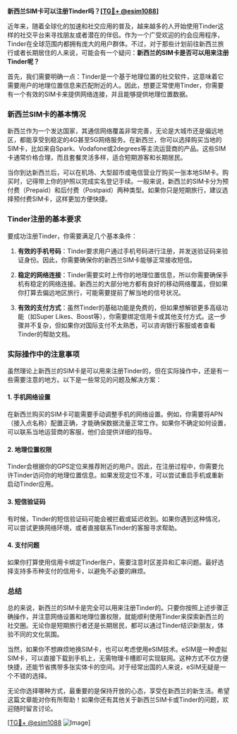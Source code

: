 **新西兰SIM卡可以注册Tinder吗？[[TG💪+ @esim1088](https://t.me/s/esim1088)]**

近年来，随着全球化的加速和社交应用的普及，越来越多的人开始使用Tinder这样的社交平台来寻找朋友或者潜在的伴侣。作为一个广受欢迎的约会应用程序，Tinder在全球范围内都拥有庞大的用户群体。不过，对于那些计划前往新西兰旅行或者长期居住的人来说，可能会有一个疑问：**新西兰的SIM卡是否可以用来注册Tinder呢？**

首先，我们需要明确一点：Tinder是一个基于地理位置的社交软件，这意味着它需要用户的地理位置信息来匹配附近的人。因此，想要正常使用Tinder，你需要有一个有效的SIM卡来提供网络连接，并且能够提供地理位置数据。

### 新西兰SIM卡的基本情况

新西兰作为一个发达国家，其通信网络覆盖非常完善，无论是大城市还是偏远地区，都能享受到稳定的4G甚至5G网络服务。在新西兰，你可以选择购买当地的SIM卡，比如来自Spark、Vodafone或2degrees等主流运营商的产品。这些SIM卡通常价格合理，而且套餐灵活多样，适合短期游客和长期居民。

当你到达新西兰后，可以在机场、大型超市或电信营业厅购买一张本地SIM卡。购买时，记得带上你的护照以完成实名登记手续。一般来说，新西兰的SIM卡分为预付费（Prepaid）和后付费（Postpaid）两种类型。如果你只是短期旅行，建议选择预付费SIM卡，这样更加方便快捷。

### Tinder注册的基本要求

要成功注册Tinder，你需要满足几个基本条件：

1. **有效的手机号码**：Tinder要求用户通过手机号码进行注册，并发送验证码来验证身份。因此，你需要确保你的新西兰SIM卡能够正常接收短信。
   
2. **稳定的网络连接**：Tinder需要实时上传你的地理位置信息，所以你需要确保手机有稳定的网络连接。新西兰的大部分地方都有良好的移动网络覆盖，但如果你打算去偏远地区旅行，可能需要提前了解当地的信号状况。

3. **有效的支付方式**：虽然Tinder的基础功能是免费的，但如果想解锁更多高级功能（如Super Likes、Boost等），你需要绑定信用卡或其他支付方式。这一步骤并不复杂，但如果你对国际支付不太熟悉，可以咨询银行客服或者查看Tinder的帮助文档。

### 实际操作中的注意事项

虽然理论上新西兰的SIM卡是可以用来注册Tinder的，但在实际操作中，还是有一些需要注意的地方。以下是一些常见的问题及解决方案：

#### 1. 手机网络设置
在新西兰购买的SIM卡可能需要手动调整手机的网络设置。例如，你需要将APN（接入点名称）配置正确，才能确保数据流量正常工作。如果你不确定如何设置，可以联系当地运营商的客服，他们会提供详细的指导。

#### 2. 地理位置权限
Tinder会根据你的GPS定位来推荐附近的用户。因此，在注册过程中，你需要允许Tinder访问你的地理位置信息。如果发现定位不准，可以尝试重启手机或重新启动Tinder应用。

#### 3. 短信验证码
有时候，Tinder的短信验证码可能会被拦截或延迟收到。如果你遇到这种情况，可以尝试更换网络环境，或者直接联系Tinder的客服寻求帮助。

#### 4. 支付问题
如果你打算使用信用卡绑定Tinder账户，需要注意时区差异和汇率问题。最好选择支持多币种支付的信用卡，以避免不必要的麻烦。

### 总结

总的来说，新西兰的SIM卡是完全可以用来注册Tinder的。只要你按照上述步骤正确操作，并注意网络设置和地理位置权限，就能顺利使用Tinder来探索新西兰的社交圈。无论你是短期旅行者还是长期居民，都可以通过Tinder结识新朋友，体验不同的文化氛围。

当然，如果你不想麻烦地换SIM卡，也可以考虑使用eSIM技术。eSIM是一种虚拟SIM卡，可以直接下载到手机上，无需物理卡槽即可实现联网。这种方式不仅方便快捷，还能节省携带多张实体卡的空间。对于经常出国的人来说，eSIM无疑是一个不错的选择。

无论你选择哪种方式，最重要的是保持开放的心态，享受在新西兰的新生活。希望这篇文章能对你有所帮助！如果你还有其他关于新西兰SIM卡或Tinder的问题，欢迎随时留言讨论。

[[TG💪+ @esim1088](https://t.me/s/esim1088) ![Image](https://i.postimg.cc/4NQfJmqS/Snipaste-2025-05-13-00-14-12.png)]
